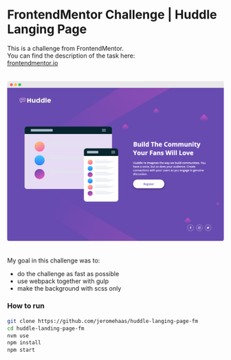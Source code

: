 # FrontendMentor Challenge | Huddle Langing Page

This is a challenge from FrontendMentor.   
You can find the description of the task here:   
[frontendmentor.io](https://www.frontendmentor.io/challenges/huddle-landing-page-with-a-single-introductory-section-B_2Wvxgi0)

<img src="assets/readme/preview.png" width="700" style="margin: 20px 0" />

My goal in this challenge was to:
- do the challenge as fast as possible
- use webpack together with gulp
- make the background with scss only

### How to run
```bash
git clone https://github.com/jeromehaas/huddle-langing-page-fm
cd huddle-landing-page-fm
nvm use
npm install 
npm start
```